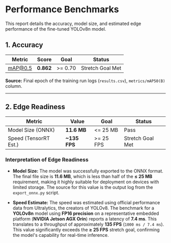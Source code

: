 # Performance Benchmarks

This report details the accuracy, model size, and estimated edge performance of the fine-tuned YOLOv8n model.

## 1. Accuracy

| Metric  | Score      | Goal    | Status |
|---------|------------|---------|--------|
| mAP@0.5 | **0.862** | >= 0.70 | Stretch Goal Met |

**Source:** Final epoch of the training run logs (`results.csv`), `metrics/mAP50(B)` column.

---

## 2. Edge Readiness

| Metric          | Value        | Goal      | Status |
|-----------------|--------------|-----------|--------|
| Model Size (ONNX) | **11.6 MB** | <= 25 MB  | Pass  |
| Speed (TensorRT Est.) | **~135 FPS** | >= 25 FPS | Stretch Goal Met |

### Interpretation of Edge Readiness

* **Model Size:** The model was successfully exported to the ONNX format. The final file size is **11.6 MB**, which is less than half of the **≤ 25 MB** requirement, making it highly suitable for deployment on devices with limited storage. The source for this value is the output log from the `export_onnx.py` script.

* **Speed Estimate:** The speed was estimated using official performance data from Ultralytics, the creators of YOLOv8. The benchmark for a **YOLOv8n** model using **FP16 precision** on a representative embedded platform (**NVIDIA Jetson AGX Orin**) reports a latency of **7.4 ms**. This translates to a throughput of approximately **135 FPS** (`1000 ms / 7.4 ms`). This value significantly exceeds the **≥ 25 FPS** stretch goal, confirming the model's capability for real-time inference.